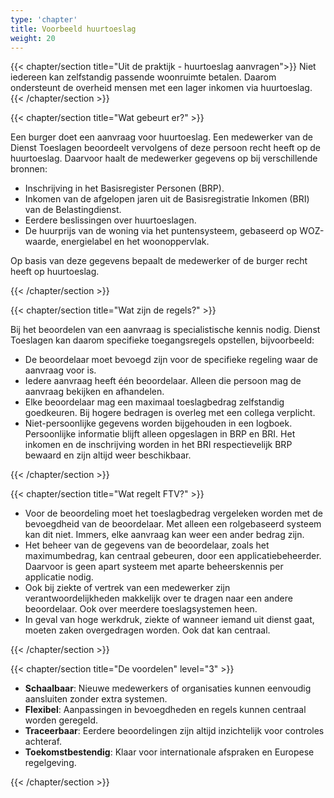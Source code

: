 ```yaml
---
type: 'chapter'
title: Voorbeeld huurtoeslag
weight: 20
---
```


{{< chapter/section title="Uit de praktijk - huurtoeslag aanvragen">}}
Niet iedereen kan zelfstandig passende woonruimte betalen. 
Daarom ondersteunt de overheid mensen met een lager inkomen via huurtoeslag.
{{< /chapter/section >}}

{{< chapter/section title="Wat gebeurt er?" >}}

Een burger doet een aanvraag voor huurtoeslag. Een medewerker van de Dienst Toeslagen beoordeelt vervolgens of deze persoon recht heeft op de huurtoeslag. Daarvoor haalt de medewerker gegevens op bij verschillende bronnen:

- Inschrijving in het Basisregister Personen (BRP).
- Inkomen van de afgelopen jaren uit de Basisregistratie Inkomen (BRI) van de Belastingdienst.
- Eerdere beslissingen over huurtoeslagen.
- De huurprijs van de woning via het puntensysteem, gebaseerd op WOZ-waarde, energielabel en het woonoppervlak.

Op basis van deze gegevens bepaalt de medewerker of de burger recht heeft op huurtoeslag.

{{< /chapter/section >}}

{{< chapter/section title="Wat zijn de regels?" >}}

Bij het beoordelen van een aanvraag is specialistische kennis nodig. Dienst Toeslagen kan daarom specifieke toegangsregels opstellen, bijvoorbeeld:

- De beoordelaar moet bevoegd zijn voor de specifieke regeling waar de aanvraag voor is.
- Iedere aanvraag heeft één beoordelaar. Alleen die persoon mag de aanvraag bekijken en afhandelen.
- Elke beoordelaar mag een maximaal toeslagbedrag zelfstandig goedkeuren. Bij hogere bedragen is overleg met een collega verplicht.
- Niet-persoonlijke gegevens worden bijgehouden in een logboek. Persoonlijke informatie blijft alleen opgeslagen in BRP en BRI.
Het inkomen en de inschrijving worden in het BRI respectievelijk BRP bewaard en zijn altijd weer beschikbaar.

{{< /chapter/section >}}

{{< chapter/section title="Wat regelt FTV?" >}}

- Voor de beoordeling moet het toeslagbedrag vergeleken worden met de bevoegdheid van de beoordelaar. Met alleen een rolgebaseerd 
systeem kan dit niet. Immers, elke aanvraag kan weer een ander bedrag zijn.
- Het beheer van de gegevens van de beoordelaar, zoals het maximumbedrag, kan centraal gebeuren, door een applicatiebeheerder.
Daarvoor is geen apart systeem met aparte beheerskennis per applicatie nodig.
- Ook bij ziekte of vertrek van een medewerker zijn verantwoordelijkheden makkelijk over te dragen naar een andere beoordelaar.
Ook over meerdere toeslagsystemen heen.
- In geval van hoge werkdruk, ziekte of wanneer iemand uit dienst gaat, moeten zaken overgedragen worden. Ook dat kan centraal.

{{< /chapter/section >}}

{{< chapter/section title="De voordelen" level="3" >}}

- **Schaalbaar**: Nieuwe medewerkers of organisaties kunnen eenvoudig aansluiten zonder extra systemen.
- **Flexibel**: Aanpassingen in bevoegdheden en regels kunnen centraal worden geregeld.
- **Traceerbaar**: Eerdere beoordelingen zijn altijd inzichtelijk voor controles achteraf.
- **Toekomstbestendig**: Klaar voor internationale afspraken en Europese regelgeving.

{{< /chapter/section >}}
